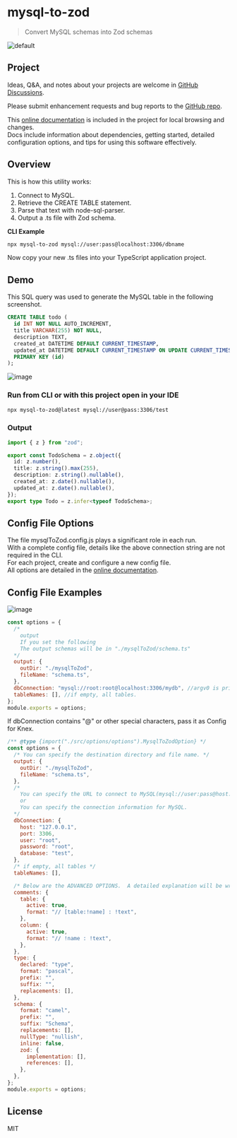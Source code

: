 # mysql-to-zod

> Convert MySQL schemas into Zod schemas

![default](https://github.com/araera111/mysql-to-zod/assets/63596736/650265b4-414c-49f3-b88c-cf437921960c)

## Project

Ideas, Q&A, and notes about your projects are welcome in [GitHub Discussions](https://github.com/araera111/mysql-to-zod/discussions).

Please submit enhancement requests and bug reports to the [GitHub repo](https://github.com/araera111/mysql-to-zod/issues).

This [online documentation](https://mysql-to-zod.pages.dev/) is included in the project for local browsing and changes.  
Docs include information about dependencies, getting started, detailed configuration options, and tips for using this software effectively.

## Overview

This is how this utility works:

1. Connect to MySQL.
1. Retrieve the CREATE TABLE statement.
1. Parse that text with node-sql-parser.
1. Output a .ts file with Zod schema.

**CLI Example**


```bash
npx mysql-to-zod mysql://user:pass@localhost:3306/dbname
```

Now copy your new .ts files into your TypeScript application project.

## Demo

This SQL query was used to generate the MySQL table in the following screenshot.

```sql
CREATE TABLE todo (
  id INT NOT NULL AUTO_INCREMENT,
  title VARCHAR(255) NOT NULL,
  description TEXT,
  created_at DATETIME DEFAULT CURRENT_TIMESTAMP,
  updated_at DATETIME DEFAULT CURRENT_TIMESTAMP ON UPDATE CURRENT_TIMESTAMP,
  PRIMARY KEY (id)
);
```

![image](https://github.com/araera111/mysql-to-zod/assets/63596736/c6d4bf03-8109-4ccd-804f-59249a733696)

### Run from CLI or with this project open in your IDE

```bash
npx mysql-to-zod@latest mysql://user@pass:3306/test
```

### Output

```typescript
import { z } from "zod";

export const TodoSchema = z.object({
  id: z.number(),
  title: z.string().max(255),
  description: z.string().nullable(),
  created_at: z.date().nullable(),
  updated_at: z.date().nullable(),
});
export type Todo = z.infer<typeof TodoSchema>;
```

## Config File Options

The file mysqlToZod.config.js plays a significant role in each run.  
With a complete config file, details like the above connection string are not required in the CLI.  
For each project, create and configure a new config file.  
All options are detailed in the [online documentation](https://mysql-to-zod.pages.dev/).

## Config File Examples

![image](https://github.com/araera111/mysql-to-zod/assets/63596736/d3cdc363-1d1f-422f-9ee6-c2ad2c7136d0)

```js:mysqlToZod.config.js
const options = {
  /*
    output
    If you set the following
    The output schemas will be in "./mysqlToZod/schema.ts"
  */
  output: {
    outDir: "./mysqlToZod",
    fileName: "schema.ts",    
  },
  dbConnection: "mysql://root:root@localhost:3306/mydb", //argv0 is priority 1. thisConfig is priority 2.
  tableNames: [], //if empty, all tables.
};
module.exports = options;
```

If dbConnection contains "@" or other special characters, pass it as Config for Knex.

```js:mysqlToZod.config.js
/** @type {import("./src/options/options").MysqlToZodOption} */
const options = {
  /* You can specify the destination directory and file name. */
  output: {
    outDir: "./mysqlToZod",
    fileName: "schema.ts",
  },
  /* 
    You can specify the URL to connect to MySQL(mysql://user:pass@host:port:dbName)
    or
    You can specify the connection information for MySQL.
  */
  dbConnection: {
    host: "127.0.0.1",
    port: 3306,
    user: "root",
    password: "root",
    database: "test",
  },
  /* if empty, all tables */
  tableNames: [],

  /* Below are the ADVANCED OPTIONS.  A detailed explanation will be written at a later date. */
  comments: {
    table: {
      active: true,
      format: "// [table:!name] : !text",
    },
    column: {
      active: true,
      format: "// !name : !text",
    },
  },
  type: {
    declared: "type",
    format: "pascal",
    prefix: "",
    suffix: "",
    replacements: [],
  },
  schema: {
    format: "camel",
    prefix: "",
    suffix: "Schema",
    replacements: [],
    nullType: "nullish",
    inline: false,
    zod: {
      implementation: [],
      references: [],
    },
  },
};
module.exports = options;
```

## License

MIT
